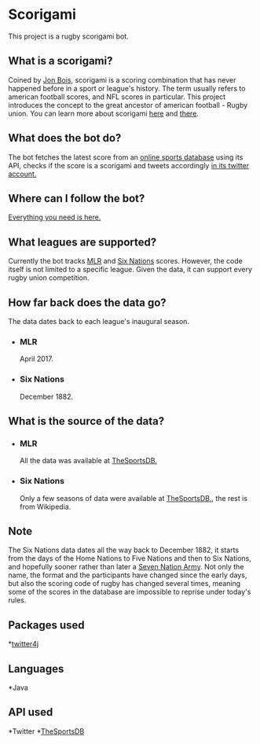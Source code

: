 # Scorigami
This project is a rugby scorigami bot.

## What is a scorigami?
Coined by [Jon Bois](https://en.wikipedia.org/wiki/Jon_Bois), scorigami is a scoring combination that has never happened before in a sport or league's history. The term usually refers to american football scores, and NFL scores in particular. This project introduces the concept to the great ancestor of american football - Rugby union.
You can learn more about scorigami [here](https://en.wikipedia.org/wiki/Scorigami) and [there](https://www.youtube.com/watch?v=9l5C8cGMueY).

## What does the bot do?
The bot fetches the latest score from an [online sports database](https://www.thesportsdb.com/) using its API, checks if the score is a scorigami and tweets accordingly [in its twitter account.](https://linktr.ee/Scorigami)

## Where can I follow the bot?
[Everything you need is here.](https://linktr.ee/Scorigami)

## What leagues are supported?
Currently the bot tracks [MLR](https://en.wikipedia.org/wiki/Major_League_Rugby) and [Six Nations](https://en.wikipedia.org/wiki/Six_Nations_Championship) scores. However, the code itself is not limited to a specific league. Given the data, it can support every rugby union competition.

## How far back does the data go?
The data dates back to each league's inaugural season.
* ### MLR
  April 2017.
* ### Six Nations
  December 1882.

## What is the source of the data?

* ### MLR
  All the data was available at [TheSportsDB.](https://www.thesportsdb.com/)

* ### Six Nations
  Only a few seasons of data were available at [TheSportsDB.](https://www.thesportsdb.com/), the rest is from Wikipedia.

## Note
The Six Nations data dates all the way back to December 1882, it starts from the days of the Home Nations to Five Nations and then to Six Nations, and hopefully sooner rather than later a [Seven Nation Army](https://www.youtube.com/watch?v=0J2QdDbelmY). Not only the name, the format and the participants have changed since the early days, but also the scoring code of rugby has changed several times, meaning some of the scores in the database are impossible to reprise under today's rules.

## Packages used
   *[twitter4j](https://twitter4j.org/en/index.html)
 
## Languages
   *Java
   
## API used
   *Twitter
   *[TheSportsDB](https://www.thesportsdb.com/)


